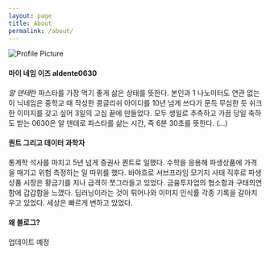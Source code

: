 ```yaml
---
layout: page
title: About
permalink: /about/
---
```


<img src="{{ site.baseurl }}/assets/profile-placeholder.jpg" title="Profile Picture" class="profile">
  
#### 마이 네임 이즈 aldente0630
  
*알 덴테*란 파스타를 가장 먹기 좋게 삶은 상태를 뜻한다. 본인과 1 나노미터도 연관 없는 이 닉네임은 중학교 때 작성한 콩글리쉬 아이디를 10년 넘게 쓰다가 문득 무심한 듯 쉬크한 이미지를 갖고 싶어 3일의 고심 끝에 만들었다. 모두 생일로 추측하고 가끔 당일 축하도 받는 0630은 알 덴테로 파스타를 삶는 시간, 즉 6분 30초를 뜻한다. (...)

#### 퀀트 그리고 데이터 과학자

통계학 석사를 마치고 5년 넘게 증권사 퀀트로 일했다. 수학을 응용해 파생상품에 가격을 매기고 위험 측정하는 일 따위를 했다. 바야흐로 서브프라임 모기지 사태 직후로 파생상품 시장은 황금기를 지나 급격히 쪼그라들고 있었다. 금융투자업의 협소함과 구태의연함에 갑갑함을 느꼈다. 딥러닝이라는 것이 튀어나와 이미지 인식률 각종 기록을 갈아치우고 있었다. 세상은 빠르게 변하고 있었다. 

#### 왜 블로그?

업데이트 예정
  

